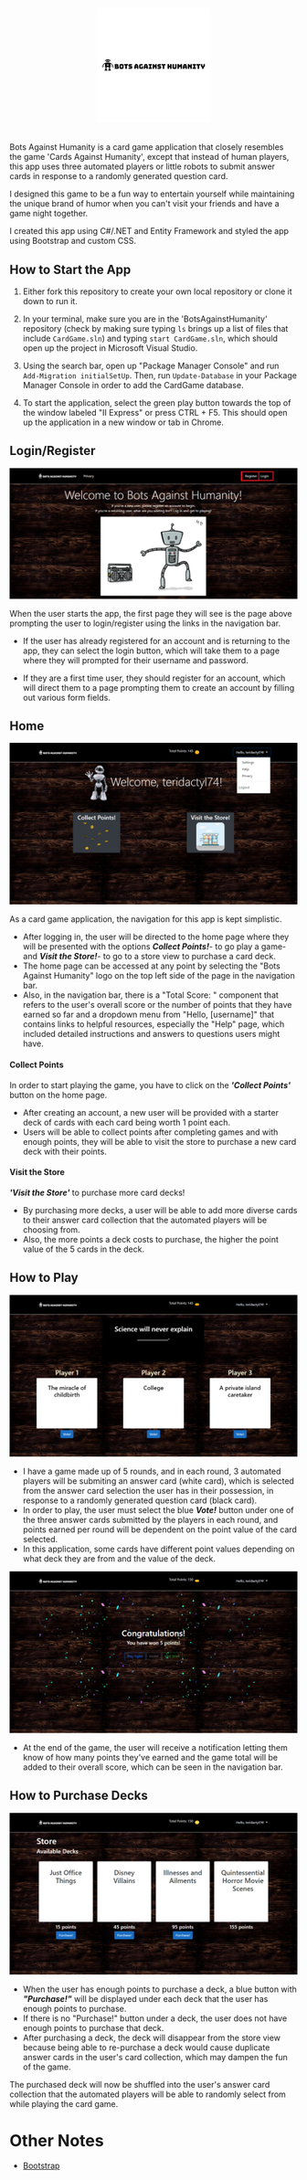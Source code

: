 # <p align="center"> <img src="https://github.com/swathi862/Bots-Against-Humanity/blob/master/Screenshots/black-text-logo.png" alt="BotsAgainstHumanity logo"> </p>

Bots Against Humanity is a card game application that closely resembles the game 'Cards Against Humanity', except that instead of human players, this app uses three automated players or little robots to submit answer cards in response to a randomly generated question card.

I designed this game to be a fun way to entertain yourself while maintaining the unique brand of humor when you can't visit your friends and have a game night together.

I created this app using C#/.NET and Entity Framework and styled the app using Bootstrap and custom CSS.


## How to Start the App

1. Either fork this repository to create your own local repository or clone it down to run it. 

1. In your terminal, make sure you are in the 'BotsAgainstHumanity' repository (check by making sure typing `ls` brings up a list of files that include `CardGame.sln`) and typing `start CardGame.sln`, which should open up the project in Microsoft Visual Studio.

3. Using the search bar, open up "Package Manager Console" and run `Add-Migration initialSetUp`. Then, run `Update-Database` in your Package Manager Console in order to add the CardGame database.

4. To start the application, select the green play button towards the top of the window labeled "II Express" or press CTRL + F5. This should open up the application in a new window or tab in Chrome.


## Login/Register

![alt text](https://github.com/swathi862/Bots-Against-Humanity/blob/master/Screenshots/LoginRegister.png "Login/Register page")

When the user starts the app, the first page they will see is the page above prompting the user to login/register using the links in the navigation bar.

+ If the user has already registered for an account and is returning to the app, they can select the login button, which will take them to a page where they will prompted for their username and password.

+ If they are a first time user, they should register for an account, which will direct them to a page prompting them to create an account by filling out various form fields.


## Home

![alt text](https://github.com/swathi862/Bots-Against-Humanity/blob/master/Screenshots/HomePage.PNG "Home page")

As a card game application, the navigation for this app is kept simplistic. 
+ After logging in, the user will be directed to the home page where they will be presented with the options _**Collect Points!**_- to go play a game- and _**Visit the Store!**_- to go to a store view to purchase a card deck.
+ The home page can be accessed at any point by selecting the "Bots Against Humanity" logo on the top left side of the page in the navigation bar. 
+ Also, in the navigation bar, there is a "Total Score: " component that refers to the user's overall score or the number of points that they have earned so far and a dropdown menu from "Hello, [username]" that contains links to helpful resources, especially the "Help" page, which included detailed instructions and answers to questions users might have.

#### Collect Points
In order to start playing the game, you have to click on the _**'Collect Points'**_ button on the home page.
+ After creating an account, a new user will be provided with a starter deck of cards with each card being worth 1 point each.
+ Users will be able to collect points after completing games and with enough points, they will be able to visit the store to purchase a new card deck with their points.

#### Visit the Store
_**'Visit the Store'**_ to purchase more card decks!
+ By purchasing more decks, a user will be able to add more diverse cards to their answer card collection that the automated players will be choosing from. 
+ Also, the more points a deck costs to purchase, the higher the point value of the 5 cards in the deck.

## How to Play
![alt text](https://github.com/swathi862/Bots-Against-Humanity/blob/master/Screenshots/PlayGame.png "Play Game page")

+ I have a game made up of 5 rounds, and in each round, 3 automated players will be submiting an answer card (white card), which is selected from the answer card selection the user has in their possession, in response to a randomly generated question card (black card). 
+ In order to play, the user must select the blue _**Vote!**_ button under one of the three answer cards submitted by the players in each round, and points earned per round will be dependent on the point value of the card selected.
+ In this application, some cards have different point values depending on what deck they are from and the value of the deck.

![alt text](https://github.com/swathi862/Bots-Against-Humanity/blob/master/Screenshots/EndGame.png "End Game page")

+ At the end of the game, the user will receive a notification letting them know of how many points they've earned and the game total will be added to their overall score, which can be seen in the navigation bar.

## How to Purchase Decks

![alt text](https://github.com/swathi862/Bots-Against-Humanity/blob/master/Screenshots/StoreView.png "Store View page")

+ When the user has enough points to purchase a deck, a blue button with _**"Purchase!"**_ will be displayed under each deck that the user has enough points to purchase. 
+ If there is no "Purchase!" button under a deck, the user does not have enough points to purchase that deck. 
+ After purchasing a deck, the deck will disappear from the store view because being able to re-purchase a deck would cause duplicate answer cards in the user's card collection, which may dampen the fun of the game.

The purchased deck will now be shuffled into the user's answer card collection that the automated players will be able to randomly select from while playing the card game.

# Other Notes
+ [Bootstrap](https://getbootstrap.com/docs/4.5/getting-started/introduction/)